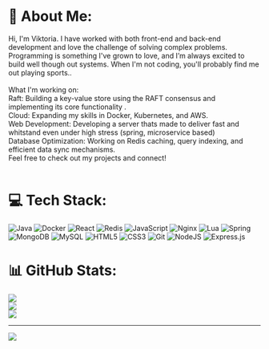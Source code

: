 # 💫 About Me:
Hi, I'm Viktoria. I have worked with both front-end and back-end development and love the challenge of solving complex problems. Programming is something I've grown to love, and I’m always excited to build well though out systems. When I'm not coding, you'll probably find me out playing sports..<br><br>What I'm working on:<br>Raft: Building a key-value store using the RAFT consensus and implementing its core functionality .<br>Cloud: Expanding my skills in Docker, Kubernetes, and AWS.<br>Web Development: Developing a server thats made to deliver fast and whitstand even under high stress (spring, microservice based)<br>Database Optimization: Working on Redis caching, query indexing, and efficient data sync mechanisms.<br>Feel free to check out my projects and connect!<br><br>


# 💻 Tech Stack:
![Java](https://img.shields.io/badge/java-%23ED8B00.svg?style=for-the-badge&logo=openjdk&logoColor=white) 
![Docker](https://img.shields.io/badge/docker-%230db7ed.svg?style=for-the-badge&logo=docker&logoColor=white) 
![React](https://img.shields.io/badge/react-%2320232a.svg?style=for-the-badge&logo=react&logoColor=%2361DAFB) 
![Redis](https://img.shields.io/badge/redis-%23DD0031.svg?style=for-the-badge&logo=redis&logoColor=white) 
![JavaScript](https://img.shields.io/badge/javascript-%23323330.svg?style=for-the-badge&logo=javascript&logoColor=%23F7DF1E) 
![Nginx](https://img.shields.io/badge/Nginx-%23009639.svg?style=for-the-badge&logo=nginx&logoColor=white) 
![Lua](https://img.shields.io/badge/Lua-2C2D72?style=for-the-badge&logo=lua&logoColor=white) 
![Spring](https://img.shields.io/badge/spring-%236DB33F.svg?style=for-the-badge&logo=spring&logoColor=white) 
![MongoDB](https://img.shields.io/badge/MongoDB-%234ea94b.svg?style=for-the-badge&logo=mongodb&logoColor=white) 
![MySQL](https://img.shields.io/badge/mysql-4479A1.svg?style=for-the-badge&logo=mysql&logoColor=white) 
![HTML5](https://img.shields.io/badge/html5-%23E34F26.svg?style=for-the-badge&logo=html5&logoColor=white) 
![CSS3](https://img.shields.io/badge/css3-%231572B6.svg?style=for-the-badge&logo=css3&logoColor=white) 
![Git](https://img.shields.io/badge/git-%23F05033.svg?style=for-the-badge&logo=git&logoColor=white) 
![NodeJS](https://img.shields.io/badge/node.js-6DA55F?style=for-the-badge&logo=node.js&logoColor=white) 
![Express.js](https://img.shields.io/badge/express.js-%23404d59.svg?style=for-the-badge&logo=express&logoColor=%2361DAFB)




# 📊 GitHub Stats:
![](https://github-readme-stats.vercel.app/api?username=Viktoria12345123&theme=cobalt&hide_border=false&include_all_commits=false&count_private=false)<br/>
![](https://github-readme-streak-stats.herokuapp.com/?user=Viktoria12345123&theme=cobalt&hide_border=false)<br/>
![](https://github-readme-stats.vercel.app/api/top-langs/?username=Viktoria12345123&theme=cobalt&hide_border=false&include_all_commits=false&count_private=false&layout=compact)

---
[![](https://visitcount.itsvg.in/api?id=Viktoria12345123&icon=0&color=0)](https://visitcount.itsvg.in)

<!-- Proudly created with GPRM ( https://gprm.itsvg.in ) -->
